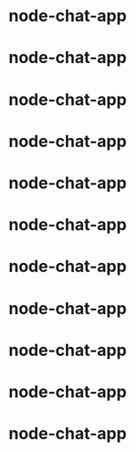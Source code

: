 # node-chat-app
# node-chat-app
# node-chat-app
# node-chat-app
# node-chat-app
# node-chat-app
# node-chat-app
# node-chat-app
# node-chat-app
# node-chat-app
# node-chat-app

